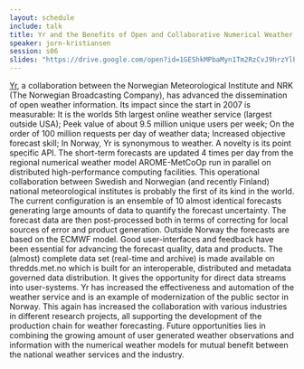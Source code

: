 ```yaml
---
layout: schedule
include: talk
title: Yr and the Benefits of Open and Collaborative Numerical Weather Prediction
speaker: jorn-kristiansen
session: s06
slides: "https://drive.google.com/open?id=1GEShkMPbaMyn1Tm2RzCvJ9hrzYlP9UTvdfObYRC5_oY"
---
```


[Yr](www.yr.no), a collaboration between the Norwegian Meteorological Institute
and NRK (The Norwegian Broadcasting Company), has advanced the dissemination of
open weather information. Its impact since the start in 2007 is measurable: It
is the worlds 5th largest online weather service (largest outside USA); Peek
value of about 9.5 million unique users per week; On the order of 100 million
requests per day of weather data; Increased objective forecast skill; In Norway,
Yr is synonymous to weather. A novelty is its point specific API. The short-term
forecasts are updated 4 times per day from the regional numerical weather model
AROME-MetCoOp run in parallel on distributed high-performance computing
facilities. This operational collaboration between Swedish and Norwegian (and
recently Finland) national meteorological institutes is probably the first of
its kind in the world. The current configuration is an ensemble of 10 almost
identical forecasts generating large amounts of data to quantify the forecast
uncertainty. The forecast data are then post-processed both in terms of
correcting for local sources of error and product generation. Outside Norway the
forecasts are based on the ECMWF model. Good user-interfaces and feedback have
been essential for advancing the forecast quality, data and products. The
(almost) complete data set (real-time and archive) is made available on
thredds.met.no which is built for an interoperable, distributed and metadata
governed data distribution. It gives the opportunity for direct data streams
into user-systems. Yr has increased the effectiveness and automation of the
weather service and is an example of modernization of the public sector in
Norway. This again has increased the collaboration with various industries in
different research projects, all supporting the development of the production
chain for weather forecasting. Future opportunities lies in combining the
growing amount of user generated weather observations and information with the
numerical weather models for mutual benefit between the national weather
services and the industry.
